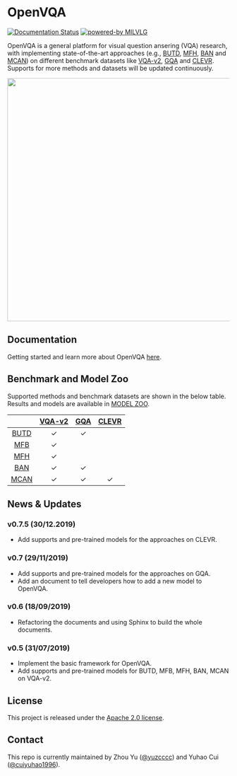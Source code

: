 # OpenVQA

<div>
	<a href="https://openvqa.readthedocs.io/en/latest/?badge=latest"><img alt="Documentation Status" src="https://readthedocs.org/projects/openvqa/badge/?version=latest"/></a>
	<a href="https://github.com/MILVLG"><img alt="powered-by MILVLG" src="https://img.shields.io/badge/powered%20by-MILVLG-orange.svg?style=flat&amp;colorA=E1523D&amp;colorB=007D8A"/></a>
</div>

OpenVQA is a general platform for visual question ansering (VQA) research, with implementing state-of-the-art approaches (e.g., [BUTD](https://arxiv.org/abs/1707.07998), [MFH](https://arxiv.org/abs/1708.03619), [BAN](https://arxiv.org/abs/1805.07932) and [MCAN](https://arxiv.org/abs/1906.10770)) on different benchmark datasets like [VQA-v2](https://visualqa.org/), [GQA](https://cs.stanford.edu/people/dorarad/gqa/index.html) and [CLEVR](https://cs.stanford.edu/people/jcjohns/clevr/). Supports for more methods and datasets will be updated continuously.



<p align="center">
	<img src="misc/openvqa_overall.png" width="550">
</p>


## Documentation

Getting started and learn more about OpenVQA [here](https://openvqa.readthedocs.io/en/latest/).

## Benchmark and Model Zoo

Supported methods and benchmark datasets are shown in the below table.
Results and models are available in [MODEL ZOO](https://openvqa.readthedocs.io/en/latest/basic/model_zoo.html).

|                                           | [VQA-v2](https://visualqa.org/) | [GQA](https://cs.stanford.edu/people/dorarad/gqa/index.html) | [CLEVR](https://cs.stanford.edu/people/jcjohns/clevr/) |
|:-----------------------------------------:|:-------------------------------:|:------------------------------------------------------------:|:------------------------------------------------------:|
| [BUTD](https://arxiv.org/abs/1707.07998)  | ✓                               |      ✓                                                        |                                                        |
| [MFB](https://arxiv.org/abs/1708.01471v1) | ✓                               |                                                              |                                                        |
| [MFH](https://arxiv.org/abs/1708.03619)   | ✓                               |                                                              |                                                        |
| [BAN](https://arxiv.org/abs/1805.07932)   | ✓                               |       ✓                                                       |                                                        |
| [MCAN](https://arxiv.org/abs/1906.10770)  | ✓                               | ✓                                                            | ✓                                                      |

## News & Updates

### v0.7.5 (30/12.2019)
- Add supports and pre-trained models for the approaches on CLEVR.

### v0.7 (29/11/2019)
- Add supports and pre-trained models for the approaches on GQA.
- Add an document to tell developers how to add a new model to OpenVQA.

### v0.6 (18/09/2019)
- Refactoring the documents and using Sphinx to build the whole documents. 

### v0.5 (31/07/2019)
- Implement the basic framework for OpenVQA.
- Add supports and pre-trained models for BUTD, MFB, MFH, BAN, MCAN on VQA-v2. 
## License

This project is released under the [Apache 2.0 license](LICENSE).

## Contact

This repo is currently maintained by Zhou Yu ([@yuzcccc](https://github.com/yuzcccc)) and Yuhao Cui ([@cuiyuhao1996](https://github.com/cuiyuhao1996)).
